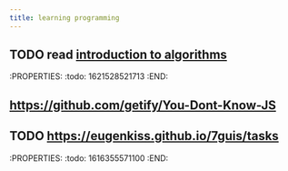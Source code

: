 ```yaml
---
title: learning programming
---
```


## TODO read [introduction to algorithms](https://mitpress.mit.edu/books/introduction-algorithms-second-edition)
:PROPERTIES:
:todo: 1621528521713
:END:
## https://github.com/getify/You-Dont-Know-JS
## TODO https://eugenkiss.github.io/7guis/tasks
:PROPERTIES:
:todo: 1616355571100
:END:
